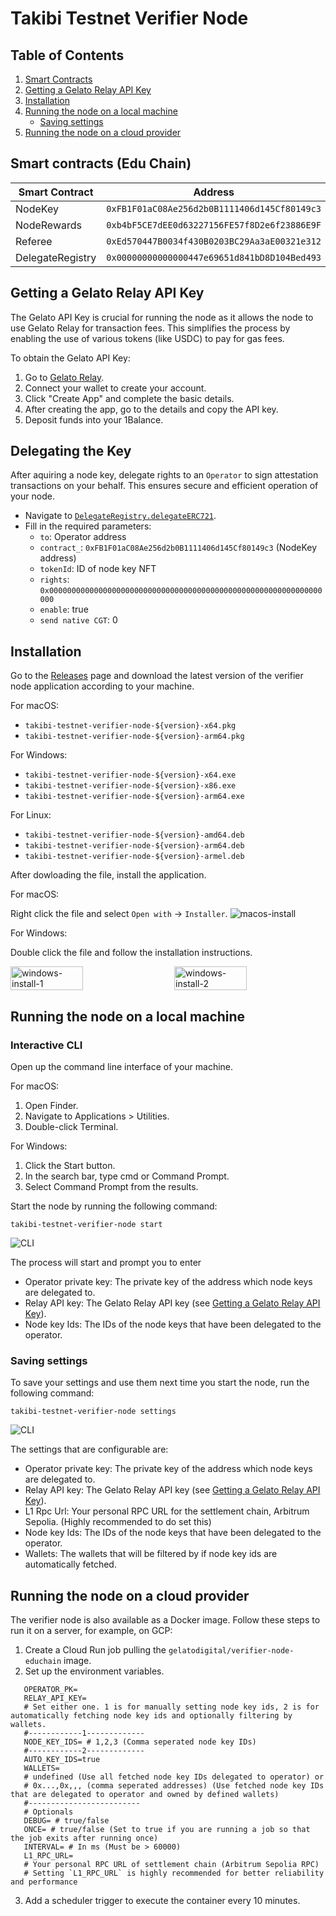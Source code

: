 # Takibi Testnet Verifier Node

## Table of Contents

1. [Smart Contracts](#smart-contracts)
2. [Getting a Gelato Relay API Key](#getting-a-gelato-relay-api-key)
3. [Installation](#installation)
4. [Running the node on a local machine](#running-the-node)
   - [Saving settings](#saving-settings)
5. [Running the node on a cloud provider](#running-the-node-on-a-cloud-provider)

## Smart contracts (Edu Chain)

| Smart Contract   | Address                                      |
| ---------------- | -------------------------------------------- |
| NodeKey          | `0xFB1F01aC08Ae256d2b0B1111406d145Cf80149c3` |
| NodeRewards      | `0xb4bF5CE7dEE0d63227156FE57f8D2e6f23886E9F` |
| Referee          | `0xEd570447B0034f430B0203BC29Aa3aE00321e312` |
| DelegateRegistry | `0x00000000000000447e69651d841bD8D104Bed493` |

## Getting a Gelato Relay API Key

The Gelato API Key is crucial for running the node as it allows the node to use Gelato Relay for transaction fees. This simplifies the process by enabling the use of various tokens (like USDC) to pay for gas fees.

To obtain the Gelato API Key:

1. Go to [Gelato Relay](https://app.gelato.network/relay).
2. Connect your wallet to create your account.
3. Click "Create App" and complete the basic details.
4. After creating the app, go to the details and copy the API key.
5. Deposit funds into your 1Balance.

## Delegating the Key

After aquiring a node key, delegate rights to an `Operator` to sign attestation transactions on your behalf. This ensures secure and efficient operation of your node.

- Navigate to [`DelegateRegistry.delegateERC721`](https://testnet.explorer.takibi.network/address/0x00000000000000447e69651d841bD8D104Bed493?tab=read_write_contract).
- Fill in the required parameters:
  - `to`: Operator address
  - `contract_`: `0xFB1F01aC08Ae256d2b0B1111406d145Cf80149c3` (NodeKey address)
  - `tokenId`: ID of node key NFT
  - `rights`: `0x0000000000000000000000000000000000000000000000000000000000000000`
  - `enable`: true
  - `send native CGT`: 0

## Installation

Go to the [Releases](https://github.com/gelatodigital/verifier-node-takibitestnet/releases) page and download the latest version of the verifier node application according to your machine.

For macOS:

- `takibi-testnet-verifier-node-${version}-x64.pkg`
- `takibi-testnet-verifier-node-${version}-arm64.pkg`

For Windows:

- `takibi-testnet-verifier-node-${version}-x64.exe`
- `takibi-testnet-verifier-node-${version}-x86.exe`
- `takibi-testnet-verifier-node-${version}-arm64.exe`

For Linux:

- `takibi-testnet-verifier-node-${version}-amd64.deb`
- `takibi-testnet-verifier-node-${version}-arm64.deb`
- `takibi-testnet-verifier-node-${version}-armel.deb`

After dowloading the file, install the application.

For macOS:

Right click the file and select `Open with` -> `Installer`.
![macos-install](assets/install_mac.png)

For Windows:

Double click the file and follow the installation instructions.

<div style="display: flex; justify-content: space-between;">
    <img src="assets/install_win_1.png" alt="windows-install-1" style="width: 48%;"/>
    <img src="assets/install_win_2.png" alt="windows-install-2" style="width: 48%;"/>
</div>

## Running the node on a local machine

### Interactive CLI

Open up the command line interface of your machine.

For macOS:

1. Open Finder.
2. Navigate to Applications > Utilities.
3. Double-click Terminal.

For Windows:

1. Click the Start button.
2. In the search bar, type cmd or Command Prompt.
3. Select Command Prompt from the results.

Start the node by running the following command:

```
takibi-testnet-verifier-node start
```

![CLI](assets/cli_start.png)

The process will start and prompt you to enter

- Operator private key: The private key of the address which node keys are delegated to.
- Relay API key: The Gelato Relay API key (see [Getting a Gelato Relay API Key](#getting-a-gelato-relay-api-key)).
- Node key Ids: The IDs of the node keys that have been delegated to the operator.

### Saving settings

To save your settings and use them next time you start the node, run the following command:

```
takibi-testnet-verifier-node settings
```

![CLI](assets/cli_settings.png)

The settings that are configurable are:

- Operator private key: The private key of the address which node keys are delegated to.
- Relay API key: The Gelato Relay API key (see [Getting a Gelato Relay API Key](#getting-a-gelato-relay-api-key)).
- L1 Rpc Url: Your personal RPC URL for the settlement chain, Arbitrum Sepolia. (Highly recommended to do set this)
- Node key Ids: The IDs of the node keys that have been delegated to the operator.
- Wallets: The wallets that will be filtered by if node key ids are automatically fetched.

## Running the node on a cloud provider

The verifier node is also available as a Docker image. Follow these steps to run it on a server, for example, on GCP:

1. Create a Cloud Run job pulling the `gelatodigital/verifier-node-educhain` image.
2. Set up the environment variables.

```
   OPERATOR_PK=
   RELAY_API_KEY=
   # Set either one. 1 is for manually setting node key ids, 2 is for automatically fetching node key ids and optionally filtering by wallets.
   #------------1-------------
   NODE_KEY_IDS= # 1,2,3 (Comma seperated node key IDs)
   #------------2-------------
   AUTO_KEY_IDS=true
   WALLETS=
   # undefined (Use all fetched node key IDs delegated to operator) or
   # 0x...,0x,,, (comma seperated addresses) (Use fetched node key IDs that are delegated to operator and owned by defined wallets)
   #-------------------------
   # Optionals
   DEBUG= # true/false
   ONCE= # true/false (Set to true if you are running a job so that the job exits after running once)
   INTERVAL= # In ms (Must be > 60000)
   L1_RPC_URL=
   # Your personal RPC URL of settlement chain (Arbitrum Sepolia RPC)
   # Setting `L1_RPC_URL` is highly recommended for better reliability and performance
```

3. Add a scheduler trigger to execute the container every 10 minutes.

